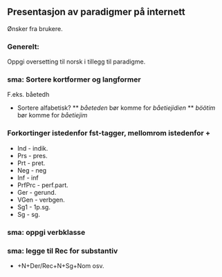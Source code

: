 ## Presentasjon av paradigmer på internett


Ønsker fra brukere.


### Generelt:
Oppgi oversetting til norsk i tillegg til paradigme.


### sma: Sortere kortformer og langformer
F.eks. båetedh
* Sortere alfabetisk?
** *båeteden* bør komme for *båetiejidien*
** *böötim* bør komme for *båetiejim*




### Forkortinger istedenfor fst-tagger, mellomrom istedenfor +
* Ind - indik.
* Prs - pres.
* Prt - pret.
* Neg - neg
* Inf - inf
* PrfPrc - perf.part.
* Ger - gerund.
* VGen - verbgen.
* Sg1 - 1p.sg.
* Sg - sg.






### sma: oppgi verbklasse


### sma: legge til Rec for substantiv
* +N+Der/Rec+N+Sg+Nom osv.
